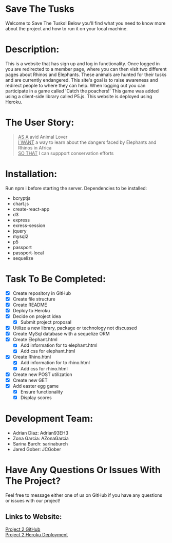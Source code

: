 # Save The Tusks
Welcome to Save The Tusks! Below you'll find what you need to know more about the project and how to run it on your local machine.

# Description:
This is a website that has sign up and log in functionality. Once logged in you are redirected to a member page, where you can then visit two different pages about Rhinos and Elephants. These animals are hunted for their tusks and are currently endangered. This site's goal is to raise awareness and redirect people to where they can help. When logging out you can participate in a game called 'Catch the poachers!' This game was added using a client-side library called P5.js. This website is deployed using Heroku.

# The User Story:
> <ins>AS A</ins> avid Animal Lover <br />
> <ins>I WANT</ins> a way to learn about the dangers faced by Elephants and Rhinos in Africa <br />
> <ins>SO THAT</ins> I can suppport conservation efforts

# Installation: 
Run npm i before starting the server. 
Dependencies to be installed:
- bcryptjs
- chart.js
- create-react-app
- d3
- express
- exress-session
- jquery
- mysql2
- p5
- passport
- passport-local
- sequelize

# Task To Be Completed:
- [x] Create repository in GitHub
- [x] Create file structure
- [x] Create README
- [x] Deploy to Heroku
- [x] Decide on project idea
    - [x] Submit project proposal
- [x] Utilize a new library, package or technology not discussed
- [x] Create MySql database with a sequelize ORM
- [x] Create Elephant.html
    - [x] Add information for to elephant.html
    - [x] Add css for elephant.html
- [x] Create Rhino.html
    - [x] Add information for to rhino.html
    - [x] Add css for rhino.html
- [x] Create new POST utilization
- [x] Create new GET
- [x] Add easter egg game
    - [x] Ensure functionality
    - [x] Display scores

# Development Team:
- Adrian Diaz: Adrian93EH3 <br />
- Zona Garcia: AZonaGarcia <br />
- Sarina Burch: sarinaburch <br />
- Jared Gober: JCGober <br />

# Have Any Questions Or Issues With The Project?
Feel free to message either one of us on GitHub if you have any questions or issues with our project!

## Links to Website:

[Project 2 GitHub](https://github.com/Adrian93EH3/Project-2) <br />
[Project 2 Heroku Deployment](https://murmuring-atoll-31167.herokuapp.com/)
